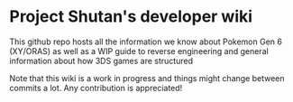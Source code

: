 # Project Shutan's developer wiki
This github repo hosts all the information we know about Pokemon Gen 6 (XY/ORAS) as well as a WIP guide to reverse engineering and general information about how 3DS games are structured

Note that this wiki is a work in progress and things might change between commits a lot. Any contribution is appreciated!